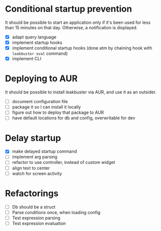 # Conditional startup prevention
It should be possible to start an application only if it's been used for less than 15 minutes on that day. Otherwise, a notification is displayed.
- [x] adapt query language
- [x] implement startup hooks
- [x] implement conditional startup hooks (done atm by chaining hook with
      `leakbuster eval` command)
- [x] implement CLI

# Deploying to AUR
It should be possible to install leakbuster via AUR, and use it as an outsider.
- [ ] document configuration file
- [ ] package it so I can install it locally
- [ ] figure out how to deploy that package to AUR
- [ ] have default locations for db and config, overwritable for dev

# Delay startup
- [x] make delayed startup command
- [ ] implement arg parsing
- [ ] refactor to use controller, instead of custom widget
- [ ] align text to center
- [ ] watch for screen activity

# Refactorings
- [ ] Db should be a struct
- [ ] Parse conditions once, when loading config
- [ ] Test expression parsing
- [ ] Test expression evaluation
